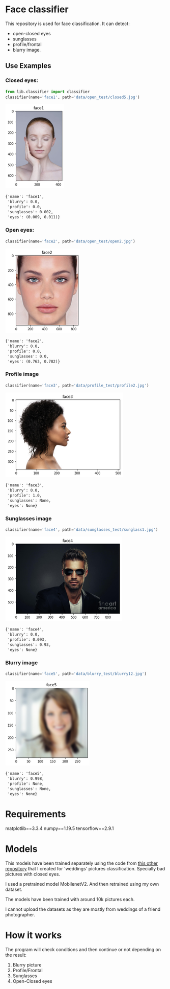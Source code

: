 # Face classifier
This repository is used for face classification. It can detect:

- open-closed eyes
- sunglasses
- profile/frontal
- blurry image.


## Use Examples
### Closed eyes:
```python
from lib.classifier import classifier
classifier(name='face1', path='data/open_test/closed5.jpg')
```

![png](TRY_IT_files/TRY_IT_2_2.png)

    {'name': 'face1',
     'blurry': 0.0,
     'profile': 0.0,
     'sunglasses': 0.002,
     'eyes': (0.009, 0.011)}

### Open eyes:

```python
classifier(name='face2', path='data/open_test/open2.jpg')
```

![png](TRY_IT_files/TRY_IT_3_2.png)

    {'name': 'face2',
     'blurry': 0.0,
     'profile': 0.0,
     'sunglasses': 0.0,
     'eyes': (0.763, 0.782)}

### Profile image

```python
classifier(name='face3', path='data/profile_test/profile2.jpg')
```

![png](TRY_IT_files/TRY_IT_4_2.png)

    {'name': 'face3',
     'blurry': 0.0,
     'profile': 1.0,
     'sunglasses': None,
     'eyes': None}

### Sunglasses image

```python
classifier(name='face4', path='data/sunglasses_test/sunglass1.jpg')
```

![png](TRY_IT_files/TRY_IT_5_2.png)

    {'name': 'face4',
     'blurry': 0.0,
     'profile': 0.093,
     'sunglasses': 0.93,
     'eyes': None}

### Blurry image

```python
classifier(name='face5', path='data/blurry_test/blurry12.jpg')
```
![png](TRY_IT_files/TRY_IT_6_2.png)

    {'name': 'face5',
     'blurry': 0.998,
     'profile': None,
     'sunglasses': None,
     'eyes': None}


# Requirements
matplotlib==3.3.4
numpy==1.19.5
tensorflow==2.9.1

# Models
This models have been trained separately using the code from [this other repository](https://github.com/jordi-zaragoza/pictures_classifier) that I created for 'weddings' pictures classification. Specially bad pictures with closed eyes.

I used a pretrained model MobilenetV2. And then retrained using my own dataset.

The models have been trained with around 10k pictures each.

I cannot upload the datasets as they are mostly from weddings of a friend photographer.

# How it works
The program will check conditions and then continue or not depending on the result:
1) Blurry picture
2) Profile/Frontal
3) Sunglasses
4) Open-Closed eyes




    



